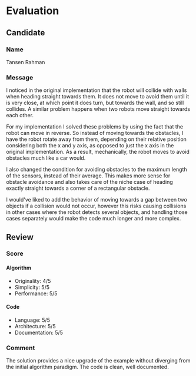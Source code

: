 # Evaluation

## Candidate

### Name

Tansen Rahman

### Message

I noticed in the original implementation that the robot will collide with walls when heading straight towards them. It does not move to avoid them until it is very close, at which point it does turn, but towards the wall, and so still collides. A similar problem happens when two robots move straight towards each other.

For my implementation I solved these problems by using the fact that the robot can move in reverse. So instead of moving towards the obstacles, I have the robot rotate away from them, depending on their relative position considering both the x and y axis, as opposed to just the x axis in the original implementation. As a result, mechanically, the robot moves to avoid obstacles much like a car would.

I also changed the condition for avoiding obstacles to the maximum length of the sensors, instead of their average. This makes more sense for obstacle avoidance and also takes care of the niche case of heading exactly straight towards a corner of a rectangular obstacle.

I would've liked to add the behavior of moving towards a gap between two objects if a collision would not occur, however this risks causing collisions in other cases where the robot detects several objects, and handling those cases separately would make the code much longer and more complex.

## Review

### Score

#### Algorithm

- Originality: 4/5
- Simplicity: 5/5
- Performance: 5/5

#### Code

- Language: 5/5
- Architecture: 5/5
- Documentation: 5/5

### Comment

The solution provides a nice upgrade of the example without diverging from the initial algorithm paradigm. The code is clean, well documented.

